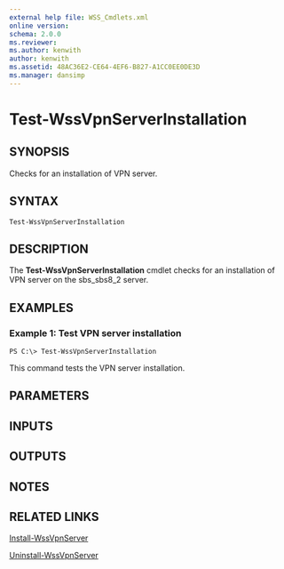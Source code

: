 ```yaml
---
external help file: WSS_Cmdlets.xml
online version: 
schema: 2.0.0
ms.reviewer:
ms.author: kenwith
author: kenwith
ms.assetid: 48AC36E2-CE64-4EF6-B827-A1CC0EE0DE3D
ms.manager: dansimp
---
```


# Test-WssVpnServerInstallation

## SYNOPSIS
Checks for an installation of VPN server.

## SYNTAX

```
Test-WssVpnServerInstallation
```

## DESCRIPTION
The **Test-WssVpnServerInstallation** cmdlet checks for an installation of VPN server on the sbs_sbs8_2 server.

## EXAMPLES

### Example 1: Test VPN server installation
```
PS C:\> Test-WssVpnServerInstallation
```

This command tests the VPN server installation.

## PARAMETERS

## INPUTS

## OUTPUTS

## NOTES

## RELATED LINKS

[Install-WssVpnServer](./Install-WssVpnServer.md)

[Uninstall-WssVpnServer](./Uninstall-WssVpnServer.md)

